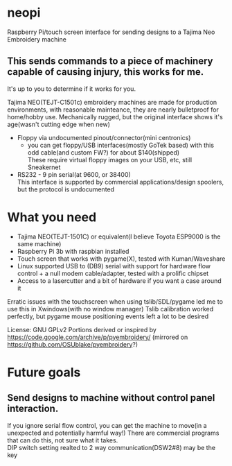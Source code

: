# neopi
Raspberry Pi/touch screen interface for sending designs to a Tajima Neo Embroidery machine

## This sends commands to a piece of machinery capable of causing injury, this works for me.  
It's up to you to determine if it works for you.

Tajima NEO(TEJT-C1501c) embroidery machines are made for production environments, with reasonable mainteance, they are nearly bulletproof for home/hobby use.
Mechanically rugged, but the original interface shows it's age(wasn't cutting edge when new)
   * Floppy via undocumented pinout/connector(mini centronics)
      * you can get floppy/USB interfaces(mostly GoTek based) with this odd cable(and custom FW?) for about $140(shipped)    
      These require virtual floppy images on your USB, etc, still Sneakernet
   *  RS232 - 9 pin serial(at 9600, or 38400)  
      This interface is supported by commercial applications/design spoolers, but the protocol is undocumented

# What you need

* Tajima NEO(TEJT-1501C) or equivalent(I believe Toyota ESP9000 is the same machine)
* Raspberry Pi 3b with raspbian installed
* Touch screen that works with pygame(X), tested with Kuman/Waveshare
* Linux supported USB to (DB9) serial with support for hardware flow control + a null modem cable/adapter, tested with a prolific chipset
* Access to a lasercutter and a bit of hardware if you want a case around it

Erratic issues with the touchscreen when using tslib/SDL/pygame led me to use this in Xwindows(with no window manager)
Tslib calibration worked perfectly, but pygame mouse positioning events left a lot to be desired


License: GNU GPLv2 
Portions derived or inspired by https://code.google.com/archive/p/pyembroidery/ (mirrored on https://github.com/OSUblake/pyembroidery?)

# Future goals
## Send designs to machine without control panel interaction.
If you ignore serial flow control, you can get the machine to move(in a unexpected and potentially harmful way!)
There are commercial programs that can do this, not sure what it takes.   
DIP switch setting realted to 2 way communication(DSW2#8) may be the key
